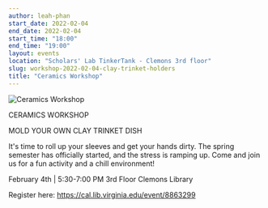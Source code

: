 ```yaml
---
author: leah-phan
start_date: 2022-02-04
end_date: 2022-02-04
start_time: "18:00"
end_time: "19:00"
layout: events
location: "Scholars' Lab TinkerTank - Clemons 3rd floor"
slug: workshop-2022-02-04-clay-trinket-holders
title: "Ceramics Workshop"
---
```


![Ceramics Workshop](/assets/post-media/workshops/ceramics-workshop.png)

CERAMICS WORKSHOP

MOLD YOUR OWN CLAY TRINKET DISH

It's time to roll up your sleeves and get your hands dirty.
The spring semester has officially started, and the stress is ramping up. Come and join us for a fun activity and a chill environment!

February 4th | 5:30-7:00 PM 3rd Floor Clemons Library

Register here: [https://cal.lib.virginia.edu/event/8863299 ](https://cal.lib.virginia.edu/event/8863299)
